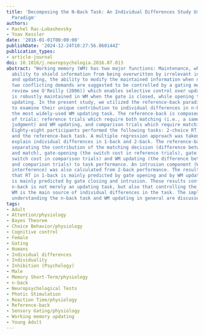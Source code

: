 ```yaml
---
title: 'Decomposing the N-Back Task: An Individual Differences Study Using the Reference-Back
  Paradigm'
authors:
- Rachel Rac-Lubashevsky
- Yoav Kessler
date: '2016-01-01T00:00:00'
publishDate: '2024-12-24T10:27:56.060144Z'
publication_types:
- article-journal
doi: 10.1016/j.neuropsychologia.2016.07.013
abstract: "Working memory (WM) has two major functions: Maintenance, which is the
  ability to shield information from being overwritten by irrelevant information,
  and updating, the ability to modify the maintained information when needed. These
  two conflicting demands are suggested to be controlled by a gating mechanism (for
  review see O'Reilly (2006)) which enables selective control over updating. Information
  is robustly maintained in WM when the gate is closed, while opening the gate enables
  updating. In the present study, we utilized the reference-back paradigm in order
  to examine their unique contribution to individual differences in n-back, presumably
  the most widely-used WM updating task. The reference-back is composed of two types
  of trials: reference trials which require both matching (i.e., a same/different
  judgment) and WM updating, and comparison trials which require matching and maintenance.
  Eighty-eight participants performed the following tasks: 2-choice RT, 1-back, 2-back
  and the reference-back task. A multiple regression approach was taken in order to
  explain individual differences in 1-back and 2-back. The reference-back task enabled
  separating the contribution of the matching decision (difference between mismatch
  and match), gate-opening (the switch cost in reference trials), gate closing (the
  switch cost in comparison trials) and WM updating (the difference between reference
  and comparison trials) to task performance. An intrusion component (WM based proactive
  interference) was also calculated from 2-back performance. The results indicate
  that RT in 1-back is mainly predicted by gate opening and by WM updating while 2-back
  is mainly predicted by gate closing and intrusion. These results confirmed that
  n-back is not merely an updating task, but also that controlling the contents of
  WM is the main source of individual differences in the task. The implications for
  understanding the n-back task and WM updating in general are discussed."
tags:
- Adult
- Attention/physiology
- Bayes Theorem
- Choice Behavior/physiology
- Cognitive control
- Female
- Gating
- Humans
- Individual differences
- Individuality
- Inhibition (Psychology)
- Male
- Memory Short-Term/physiology
- n-back
- Neuropsychological Tests
- Photic Stimulation
- Reaction Time/physiology
- Reference-back
- Sensory Gating/physiology
- Working memory updating
- Young Adult
---
```

